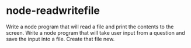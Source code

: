 # node-readwritefile
Write a node program that will read a file and print the contents to the screen.
Write a node program that will take user input from a question and save the input into a file. Create that file new.
